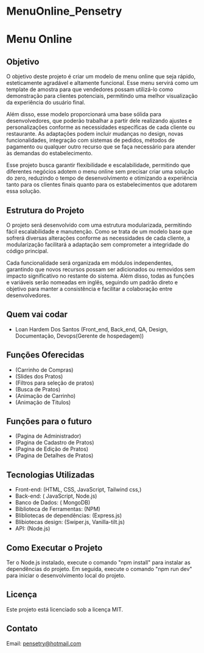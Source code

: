 # MenuOnline_Pensetry

# Menu Online

## Objetivo

O objetivo deste projeto é criar um modelo de menu online que seja rápido, esteticamente agradável e altamente funcional. Esse menu servirá como um template de amostra para que vendedores possam utilizá-lo como demonstração para clientes potenciais, permitindo uma melhor visualização da experiência do usuário final.

Além disso, esse modelo proporcionará uma base sólida para desenvolvedores, que poderão trabalhar a partir dele realizando ajustes e personalizações conforme as necessidades específicas de cada cliente ou restaurante. As adaptações podem incluir mudanças no design, novas funcionalidades, integração com sistemas de pedidos, métodos de pagamento ou qualquer outro recurso que se faça necessário para atender às demandas do estabelecimento.

Esse projeto busca garantir flexibilidade e escalabilidade, permitindo que diferentes negócios adotem o menu online sem precisar criar uma solução do zero, reduzindo o tempo de desenvolvimento e otimizando a experiência tanto para os clientes finais quanto para os estabelecimentos que adotarem essa solução.

## Estrutura do Projeto

O projeto será desenvolvido com uma estrutura modularizada, permitindo fácil escalabilidade e manutenção. Como se trata de um modelo base que sofrerá diversas alterações conforme as necessidades de cada cliente, a modularização facilitará a adaptação sem comprometer a integridade do código principal.

Cada funcionalidade será organizada em módulos independentes, garantindo que novos recursos possam ser adicionados ou removidos sem impacto significativo no restante do sistema. Além disso, todas as funções e variáveis serão nomeadas em inglês, seguindo um padrão direto e objetivo para manter a consistência e facilitar a colaboração entre desenvolvedores.


## Quem vai codar

- Loan Hardem Dos Santos (Front_end, Back_end, QA, Design, Documentação, Devops(Gerente de hospedagem))

## Funções Oferecidas

- (Carrinho de Compras)
- (Slides dos Pratos)
- (Filtros para seleção de pratos)
- (Busca de Pratos)
- (Animação de Carrinho)
- (Animação de Titulos)   

## Funções para o futuro

- (Pagina de Administrador) 
- (Pagina de Cadastro de Pratos)
- (Pagina de Edição de Pratos)
- (Pagina de Detalhes de Pratos)

## Tecnologias Utilizadas

- Front-end: (HTML, CSS, JavaScript, Tailwind css,)
- Back-end: ( JavaScript, Node.js)
- Banco de Dados: ( MongoDB)
- Biblioteca de Ferramentas: (NPM)
- Blibliotecas de dependências: (Express.js)
- Blibiotecas design: (Swiper.js, Vanilla-tilt.js)
- API: (Node.js)

## Como Executar o Projeto

Ter o Node.js instalado, execute o comando "npm install" para instalar as dependências do projeto. Em seguida, execute o comando "npm run dev" para iniciar o desenvolvimento local do projeto.

## Licença

Este projeto está licenciado sob a licença MIT.

## Contato  

Email: pensetry@hotmail.com